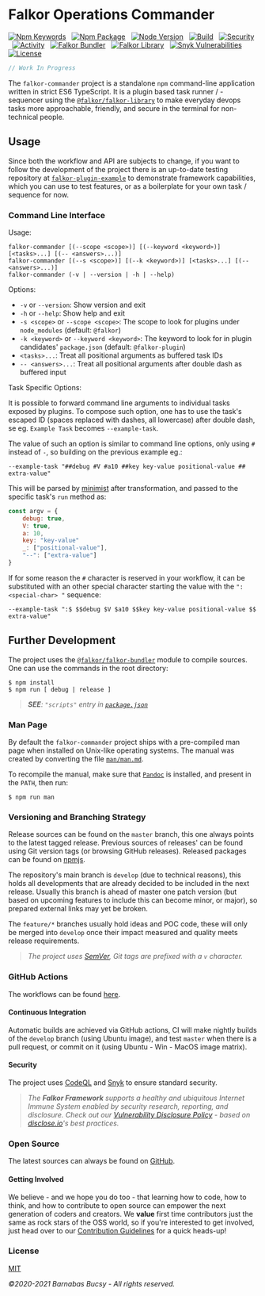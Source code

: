 # **Falkor Operations Commander**

[![Npm Keywords](https://img.shields.io/github/package-json/keywords/theonethread/falkor-commander "Keywords")](https://www.npmjs.com/package/@falkor/falkor-commander "Visit") &nbsp;
[![Npm Package](https://img.shields.io/npm/v/@falkor/falkor-commander "Npm")](https://www.npmjs.com/package/@falkor/falkor-commander "Visit") &nbsp;
[![Node Version](https://img.shields.io/node/v/@falkor/falkor-commander "Node")](https://nodejs.org/ "Visit") &nbsp;
[![Build](https://img.shields.io/github/workflow/status/theonethread/falkor-commander/Falkor%20CI%20-%20Release "Build")](https://github.com/theonethread/falkor-bundler/actions "Visit") &nbsp;
[![Security](https://img.shields.io/github/workflow/status/theonethread/falkor-commander/Falkor%20CI%20-%20Security?label=security "Security")](https://github.com/theonethread/falkor-commander/actions "Visit") &nbsp;
[![Activity](https://img.shields.io/github/last-commit/theonethread/falkor-commander "Activity")](https://github.com/theonethread/falkor-bundler "Visit") &nbsp;
[![Falkor Bundler](https://img.shields.io/npm/dependency-version/@falkor/falkor-commander/dev/@falkor/falkor-bundler "Falkor Bundler")](https://www.npmjs.com/package/@falkor/falkor-bundler "Visit") &nbsp;
[![Falkor Library](https://img.shields.io/npm/dependency-version/@falkor/falkor-commander/@falkor/falkor-library "Falkor Library")](https://www.npmjs.com/package/@falkor/falkor-library "Visit") &nbsp;
[![Snyk Vulnerabilities](https://img.shields.io/snyk/vulnerabilities/github/theonethread/falkor-commander "Snyk")](https://snyk.io/test/github/theonethread/falkor-commander "Visit") &nbsp;
[![License](https://img.shields.io/npm/l/@falkor/falkor-commander "MIT")](https://github.com/theonethread/falkor-bundler/blob/master/license.txt "Visit")

```javascript
// Work In Progress
```

The `falkor-commander` project is a standalone `npm` command-line application written in strict ES6 TypeScript. It is a plugin based task runner / -sequencer using the [`@falkor/falkor-library`](https://www.npmjs.com/package/@falkor/falkor-library "Visit") to make everyday devops tasks more approachable, friendly, and secure in the terminal for non-technical people.

## **Usage**

Since both the workflow and API are subjects to change, if you want to follow the development of the project there is an up-to-date testing repository at [`falkor-plugin-example`](https://github.com/theonethread/falkor-plugin-example "Visit") to demonstrate framework capabilities, which you can use to test features, or as a boilerplate for your own task / sequence for now.

### **Command Line Interface**

Usage:

```
falkor-commander [(--scope <scope>)] [(--keyword <keyword>)] [<tasks>...] [(-- <answers>...)]
falkor-commander [(--s <scope>)] [(--k <keyword>)] [<tasks>...] [(-- <answers>...)]
falkor-commander (-v | --version | -h | --help)
```

Options:

* `-v` or `--version`: Show version and exit
* `-h` or `--help`: Show help and exit
* `-s <scope>` or `--scope <scope>`: The scope to look for plugins under `node_modules` (default: `@falkor`)
* `-k <keyword>` or `--keyword <keyword>`: The keyword to look for in plugin candidates' `package.json` (default: `@falkor-plugin`)
* `<tasks>...`: Treat all positional arguments as buffered task IDs
* `-- <answers>...`: Treat all positional arguments after double dash as buffered input

Task Specific Options:

It is possible to forward command line arguments to individual tasks exposed by plugins. To compose such option, one has to use the task's escaped ID (spaces replaced with dashes, all lowercase) after double dash, se eg. `Example Task` becomes `--example-task`.

The value of such an option is similar to command line options, only using `#` instead of `-`, so building on the previous example eg.:

```
--example-task "##debug #V #a10 ##key key-value positional-value ## extra-value"
```

This will be parsed by [minimist](https://www.npmjs.com/package/minimist "Visit") after transformation, and passed to the specific task's `run` method as:

```javascript
const argv = {
    debug: true,
    V: true,
    a: 10,
    key: "key-value"
    _: ["positional-value"],
    "--": ["extra-value"]
}
```

If for some reason the `#` character is reserved in your workflow, it can be substituted with an other special character starting the value with the `":<special-char> "` sequence:

```
--example-task ":$ $$debug $V $a10 $$key key-value positional-value $$ extra-value"
```

## **Further Development**

The project uses the [`@falkor/falkor-bundler`](https://www.npmjs.com/package/@falkor/falkor-bundler "Visit") module to compile sources. One can use the commands in the root directory:

```
$ npm install
$ npm run [ debug | release ]
```

> _**SEE**: `"scripts"` entry in [`package.json`](https://github.com/theonethread/falkor-commander/blob/master/package.json "Open")_

### **Man Page**

By default the `falkor-commander` project ships with a pre-compiled man page when installed on Unix-like operating systems. The manual was created by converting the file [`man/man.md`](https://github.com/theonethread/falkor-commander/blob/master/man/man.md "Open").

To recompile the manual, make sure that [`Pandoc`](https://pandoc.org/ "Visit") is installed, and present in the `PATH`, then run:

```
$ npm run man
```

### **Versioning and Branching Strategy**

Release sources can be found on the `master` branch, this one always points to the latest tagged release. Previous sources of releases' can be found using Git version tags (or browsing GitHub releases). Released packages can be found on [npmjs](https://www.npmjs.com/package/@falkor/falkor-commander "Visit").

The repository's main branch is `develop` (due to technical reasons), this holds all developments that are already decided to be included in the next release. Usually this branch is ahead of master one patch version (but based on upcoming features to include this can become minor, or major), so prepared external links may yet be broken.

The `feature/*` branches usually hold ideas and POC code, these will only be merged into `develop` once their impact measured and quality meets release requirements.

> _The project uses [SemVer](https://semver.org "Visit"), Git tags are prefixed with a `v` character._

### **GitHub Actions**

The workflows can be found [here](https://github.com/theonethread/falkor-commander/blob/develop/.github/workflows "Open").

#### **Continuous Integration**

Automatic builds are achieved via GitHub actions, CI will make nightly builds of the `develop` branch (using Ubuntu image), and test `master` when there is a pull request, or commit on it (using Ubuntu - Win - MacOS image matrix).

#### **Security**

The project uses [CodeQL](https://codeql.github.com "Visit") and [Snyk](https://snyk.io "Visit") to ensure standard security.

> _The **Falkor Framework** supports a healthy and ubiquitous Internet Immune System enabled by security research, reporting, and disclosure. Check out our [Vulnerability Disclosure Policy](https://github.com/theonethread/falkor-commander/security/policy "Open") - based on [disclose.io](https://disclose.io "Visit")'s best practices._

### **Open Source**

The latest sources can always be found on [GitHub](https://github.com/theonethread/falkor-commander "Visit").

#### **Getting Involved**

We believe - and we hope you do too - that learning how to code, how to think, and how to contribute to open source can empower the next generation of coders and creators. We **value** first time contributors just the same as rock stars of the OSS world, so if you're interested to get involved, just head over to our [Contribution Guidelines](https://github.com/theonethread/.github/blob/master/.github/contributing.md "Open") for a quick heads-up!

### **License**

[MIT](https://github.com/theonethread/falkor-commander/blob/master/license.txt "Open")

_©2020-2021 Barnabas Bucsy - All rights reserved._
